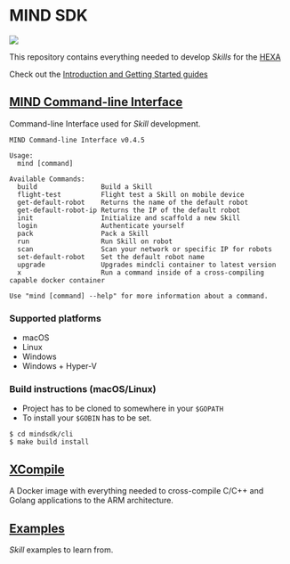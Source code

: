 # MIND SDK
![](https://img.shields.io/badge/master-0.4.5-green.svg?style=flat)

This repository contains everything needed to develop *Skills* for the [HEXA](https://www.vincross.com/hexa)

Check out the [Introduction and Getting Started guides](https://www.vincross.com/developer/introduction/mind-overview)


## [MIND Command-line Interface](cli)
Command-line Interface used for *Skill* development.

```
MIND Command-line Interface v0.4.5

Usage:
  mind [command]

Available Commands:
  build                Build a Skill
  flight-test          Flight test a Skill on mobile device
  get-default-robot    Returns the name of the default robot
  get-default-robot-ip Returns the IP of the default robot
  init                 Initialize and scaffold a new Skill
  login                Authenticate yourself
  pack                 Pack a Skill
  run                  Run Skill on robot
  scan                 Scan your network or specific IP for robots
  set-default-robot    Set the default robot name
  upgrade              Upgrades mindcli container to latest version
  x                    Run a command inside of a cross-compiling capable docker container

Use "mind [command] --help" for more information about a command.
```
### Supported platforms
* macOS
* Linux
* Windows
* Windows + Hyper-V

### Build instructions (macOS/Linux)
* Project has to be cloned to somewhere in your `$GOPATH` 
* To install your `$GOBIN` has to be set.
```
$ cd mindsdk/cli
$ make build install 
```

## [XCompile](xcompile)
A Docker image with everything needed to cross-compile C/C++ and Golang applications to the ARM architecture.

## [Examples](examples)
*Skill* examples to learn from.
